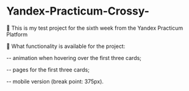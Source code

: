 # Yandex-Practicum-Crossy-
🧠 This is my test project for the sixth week from the Yandex Practicum Platform

🔗 What functionality is available for the project:

  -- animation when hovering over the first three cards;
  
  -- pages for the first three cards;
  
  -- mobile version (break point: 375px).
